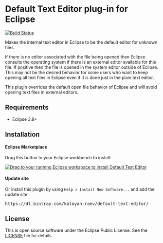 Default Text Editor plug-in for Eclipse
=======================================

[![Build Status](https://travis-ci.org/eclipselabs/default-text-editor.svg?branch=master)](https://travis-ci.org/eclipselabs/default-text-editor)

Makes the internal text editor in Eclipse to be the default editor for unknown files.

If there is no editor associated with the file being opened then Eclipse consults the operating system if there is an external editor available for this file. If positive then the file is opened in the system editor outside of Eclipse. This may not be the desired behavior for some users who want to keep opening all text files in Eclipse even if it is done just in the plain text editor.

This plugin overrides the default open file behavior of Eclipse and will avoid opening text files in external editors.

Requirements
------------

* Eclipse 3.8+

Installation
------------

#### Eclipse Marketplace

Drag this button to your Eclipse workbench to install:

[![Drag to your running Eclipse workspace to install Default Text Editor](https://marketplace.eclipse.org/sites/all/themes/solstice/_themes/solstice_marketplace/public/images/btn-install.png)](http://marketplace.eclipse.org/marketplace-client-intro?mpc_install=2299057)

#### Update site

Or install this plugin by using ```Help > Install New Software...``` and add the update site:
<pre>https://dl.bintray.com/kaloyan-raev/default-text-editor/</pre>

License
-------

This is open source software under the Eclipse Public License. See the [LICENSE](LICENSE) file for details.
